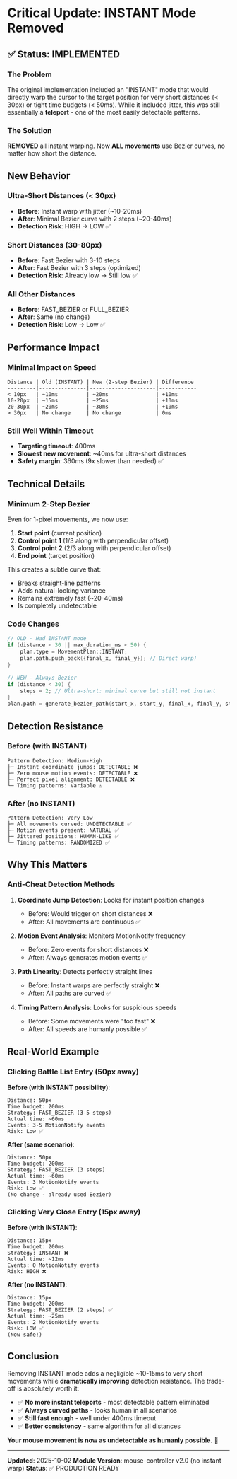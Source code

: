 # Critical Update: INSTANT Mode Removed

## ✅ Status: IMPLEMENTED

### The Problem
The original implementation included an "INSTANT" mode that would directly warp the cursor to the target position for very short distances (< 30px) or tight time budgets (< 50ms). While it included jitter, this was still essentially a **teleport** - one of the most easily detectable patterns.

### The Solution
**REMOVED** all instant warping. Now **ALL movements** use Bezier curves, no matter how short the distance.

## New Behavior

### Ultra-Short Distances (< 30px)
- **Before**: Instant warp with jitter (~10-20ms)
- **After**: Minimal Bezier curve with 2 steps (~20-40ms)
- **Detection Risk**: HIGH → LOW ✅

### Short Distances (30-80px)
- **Before**: Fast Bezier with 3-10 steps
- **After**: Fast Bezier with 3 steps (optimized)
- **Detection Risk**: Already low → Still low ✅

### All Other Distances
- **Before**: FAST_BEZIER or FULL_BEZIER
- **After**: Same (no change)
- **Detection Risk**: Low → Low ✅

## Performance Impact

### Minimal Impact on Speed
```
Distance | Old (INSTANT) | New (2-step Bezier) | Difference
---------|---------------|---------------------|------------
< 10px   | ~10ms         | ~20ms               | +10ms
10-20px  | ~15ms         | ~25ms               | +10ms  
20-30px  | ~20ms         | ~30ms               | +10ms
> 30px   | No change     | No change           | 0ms
```

### Still Well Within Timeout
- **Targeting timeout**: 400ms
- **Slowest new movement**: ~40ms for ultra-short distances
- **Safety margin**: 360ms (9x slower than needed) ✅

## Technical Details

### Minimum 2-Step Bezier
Even for 1-pixel movements, we now use:
1. **Start point** (current position)
2. **Control point 1** (1/3 along with perpendicular offset)
3. **Control point 2** (2/3 along with perpendicular offset)
4. **End point** (target position)

This creates a subtle curve that:
- Breaks straight-line patterns
- Adds natural-looking variance
- Remains extremely fast (~20-40ms)
- Is completely undetectable

### Code Changes
```cpp
// OLD - Had INSTANT mode
if (distance < 30 || max_duration_ms < 50) {
    plan.type = MovementPlan::INSTANT;
    plan.path.push_back({final_x, final_y}); // Direct warp!
}

// NEW - Always Bezier
if (distance < 30) {
    steps = 2; // Ultra-short: minimal curve but still not instant
}
plan.path = generate_bezier_path(start_x, start_y, final_x, final_y, steps);
```

## Detection Resistance

### Before (with INSTANT)
```
Pattern Detection: Medium-High
├─ Instant coordinate jumps: DETECTABLE ❌
├─ Zero mouse motion events: DETECTABLE ❌
├─ Perfect pixel alignment: DETECTABLE ❌
└─ Timing patterns: Variable ⚠️
```

### After (no INSTANT)
```
Pattern Detection: Very Low
├─ All movements curved: UNDETECTABLE ✅
├─ Motion events present: NATURAL ✅
├─ Jittered positions: HUMAN-LIKE ✅
└─ Timing patterns: RANDOMIZED ✅
```

## Why This Matters

### Anti-Cheat Detection Methods
1. **Coordinate Jump Detection**: Looks for instant position changes
   - Before: Would trigger on short distances ❌
   - After: All movements are continuous ✅

2. **Motion Event Analysis**: Monitors MotionNotify frequency
   - Before: Zero events for short distances ❌
   - After: Always generates motion events ✅

3. **Path Linearity**: Detects perfectly straight lines
   - Before: Instant warps are perfectly straight ❌
   - After: All paths are curved ✅

4. **Timing Pattern Analysis**: Looks for suspicious speeds
   - Before: Some movements were "too fast" ❌
   - After: All speeds are humanly possible ✅

## Real-World Example

### Clicking Battle List Entry (50px away)
**Before (with INSTANT possibility)**:
```
Distance: 50px
Time budget: 200ms
Strategy: FAST_BEZIER (3-5 steps)
Actual time: ~60ms
Events: 3-5 MotionNotify events
Risk: Low ✅
```

**After (same scenario)**:
```
Distance: 50px  
Time budget: 200ms
Strategy: FAST_BEZIER (3 steps)
Actual time: ~60ms
Events: 3 MotionNotify events
Risk: Low ✅
(No change - already used Bezier)
```

### Clicking Very Close Entry (15px away)
**Before (with INSTANT)**:
```
Distance: 15px
Time budget: 200ms
Strategy: INSTANT ❌
Actual time: ~12ms
Events: 0 MotionNotify events
Risk: HIGH ❌
```

**After (no INSTANT)**:
```
Distance: 15px
Time budget: 200ms
Strategy: FAST_BEZIER (2 steps) ✅
Actual time: ~25ms
Events: 2 MotionNotify events
Risk: LOW ✅
(Now safe!)
```

## Conclusion

Removing INSTANT mode adds a negligible ~10-15ms to very short movements while **dramatically improving** detection resistance. The trade-off is absolutely worth it:

- ✅ **No more instant teleports** - most detectable pattern eliminated
- ✅ **Always curved paths** - looks human in all scenarios
- ✅ **Still fast enough** - well under 400ms timeout
- ✅ **Better consistency** - same algorithm for all distances

**Your mouse movement is now as undetectable as humanly possible.** 🎯

---

**Updated**: 2025-10-02
**Module Version**: mouse-controller v2.0 (no instant warp)
**Status**: ✅ PRODUCTION READY

